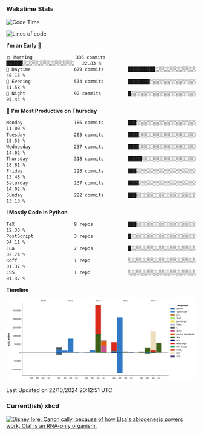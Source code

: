 ### Wakatime Stats
<!--START_SECTION:waka-->
![Code Time](http://img.shields.io/badge/Code%20Time-2%2C911%20hrs%2029%20mins-blue)

![Lines of code](https://img.shields.io/badge/From%20Hello%20World%20I%27ve%20Written-988.0%20thousand%20lines%20of%20code-blue)

**I'm an Early 🐤** 

```text
🌞 Morning                386 commits         ██████░░░░░░░░░░░░░░░░░░░   22.83 % 
🌆 Daytime                679 commits         ██████████░░░░░░░░░░░░░░░   40.15 % 
🌃 Evening                534 commits         ████████░░░░░░░░░░░░░░░░░   31.58 % 
🌙 Night                  92 commits          █░░░░░░░░░░░░░░░░░░░░░░░░   05.44 % 
```
📅 **I'm Most Productive on Thursday** 

```text
Monday                   186 commits         ███░░░░░░░░░░░░░░░░░░░░░░   11.00 % 
Tuesday                  263 commits         ████░░░░░░░░░░░░░░░░░░░░░   15.55 % 
Wednesday                237 commits         ████░░░░░░░░░░░░░░░░░░░░░   14.02 % 
Thursday                 318 commits         █████░░░░░░░░░░░░░░░░░░░░   18.81 % 
Friday                   228 commits         ███░░░░░░░░░░░░░░░░░░░░░░   13.48 % 
Saturday                 237 commits         ████░░░░░░░░░░░░░░░░░░░░░   14.02 % 
Sunday                   222 commits         ███░░░░░░░░░░░░░░░░░░░░░░   13.13 % 
```


**I Mostly Code in Python** 

```text
TeX                      9 repos             ███░░░░░░░░░░░░░░░░░░░░░░   12.33 % 
PostScript               3 repos             █░░░░░░░░░░░░░░░░░░░░░░░░   04.11 % 
Lua                      2 repos             █░░░░░░░░░░░░░░░░░░░░░░░░   02.74 % 
Roff                     1 repo              ░░░░░░░░░░░░░░░░░░░░░░░░░   01.37 % 
CSS                      1 repo              ░░░░░░░░░░░░░░░░░░░░░░░░░   01.37 % 
```



**Timeline**

![Lines of Code chart](https://raw.githubusercontent.com/joshuajeschek/joshuajeschek/main/assets/bar_graph.png)


 Last Updated on 22/10/2024 20:12:51 UTC
<!--END_SECTION:waka-->

### Current(ish) xkcd
<a id="xkcd-a" title="Disney lore: Canonically, because of how Elsa's abiogenesis powers work, Olaf is an RNA-only organism." href="https://www.xkcd.com" target="_blank">
        <img align="center" id="xkcd-img" src="https://imgs.xkcd.com/comics/rnaworld.png" alt="Disney lore: Canonically, because of how Elsa's abiogenesis powers work, Olaf is an RNA-only organism." height=300 />
</a>
